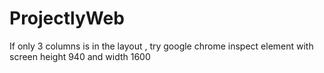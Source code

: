 # ProjectlyWeb
If only 3 columns is in the layout , try google chrome inspect element with screen height 940 and width 1600

